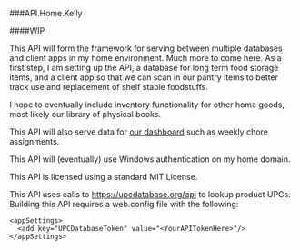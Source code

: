 ###API.Home.Kelly

####WIP

This API will form the framework for serving between multiple databases and client apps in my home environment. Much more to come here. As a first step, I am setting up the API, a database for long term food storage items, and a client app so that we can scan in our pantry items to better track use and replacement of shelf stable foodstuffs.

I hope to eventually include inventory functionality for other home goods, most likely our library of physical books. 

This API will also serve data for [our dashboard](https://github.com/Malechus/HomeDashboard) such as weekly chore assignments.

This API will (eventually) use Windows authentication on my home domain.

This API is licensed using a standard MIT License.

This API uses calls to https://upcdatabase.org/api to lookup product UPCs.
Building this API requires a web.config file with the following:
```
<appSettings>
  <add key="UPCDatabaseToken" value="<YourAPITokenHere>"/>
</appSettings>
```